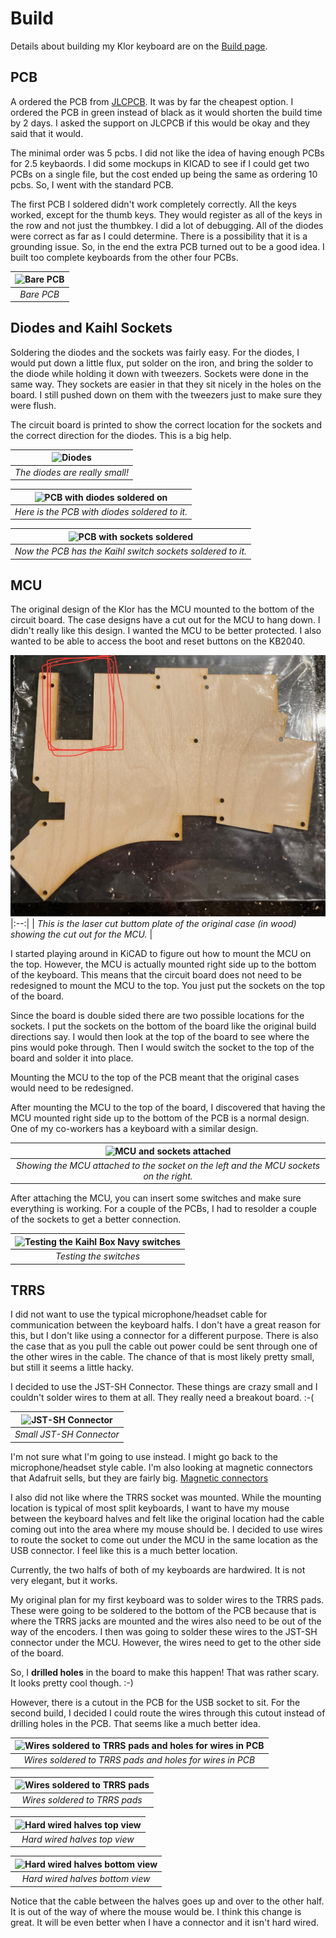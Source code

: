 # Build

Details about building my Klor keyboard are on the [Build page](pages/Build.md).

## PCB

A ordered the PCB from [JLCPCB](https://jlcpcb.com). It was by far the cheapest option. I ordered the PCB in green instead of black as it would shorten
the build time by 2 days. I asked the support on JLCPCB if this would be okay and they said that it would.

The minimal order was 5 pcbs. I did not like the idea of having enough PCBs for 2.5 keybaords. I did some mockups in KICAD to see if I could get two PCBs
on a single file, but the cost ended up being the same as ordering 10 pcbs. So, I went with the standard PCB. 

The first PCB I soldered didn't work completely correctly. All the keys worked, except for the thumb keys. They would register as all of the keys in the
row and not just the thumbkey. I did a lot of debugging. All of the diodes were correct as far as I could determine. There is a possibility that it is a 
grounding issue. So, in the end the extra PCB turned out to be a good idea. I built too complete keyboards from the other four PCBs.

| ![Bare PCB](images/BarePCB.png) |
|:--:| 
| *Bare PCB* |

## Diodes and Kaihl Sockets

Soldering the diodes and the sockets was fairly easy. For the diodes, I would put down a little flux, put solder on the iron, and bring the solder to the
diode while holding it down with tweezers. Sockets were done in the same way. They sockets are easier in that they sit nicely in the holes on the board. I
still pushed down on them with the tweezers just to make sure they were flush.

The circuit board is printed to show the correct location for the sockets and the correct direction for the diodes. This is a big help.

| ![Diodes](images/Diodes.png) |
|:--:| 
| *The diodes are really small!* |

| ![PCB with diodes soldered on](images/PCBwithDiodes.png) |
|:--:|
| *Here is the PCB with diodes soldered to it.* |

| ![PCB with sockets soldered](images/PCBwithSockets.png) |
|:--:|
| *Now the PCB has the Kaihl switch sockets soldered to it.* |

## MCU

The original design of the Klor has the MCU mounted to the bottom of the circuit board. The case designs have a cut out for the MCU to hang down. I didn't
really like this design. I wanted the MCU to be better protected. I also wanted to be able to access the boot and reset buttons on the KB2040.

![Stacked case bottom showing cut out for MCU](images/StackedCaseBottom.png)
|:--:| 
| *This is the laser cut buttom plate of the original case (in wood) showing the cut out for the MCU.* | 

I started playing around in KiCAD to figure out how to mount the MCU on the top. However, the MCU is actually mounted right side up to the bottom of the
keyboard. This means that the circuit board does not need to be redesigned to mount the MCU to the top. You just put the sockets on the top of the board.

Since the board is double sided there are two possible locations for the sockets. I put the sockets on the bottom of the board like the original build
directions say. I would then look at the top of the board to see where the pins would poke through. Then I would switch the socket to the top of the board
and solder it into place.

Mounting the MCU to the top of the PCB meant that the original cases would need to be redesigned. 

After mounting the MCU to the top of the board, I discovered that having the MCU mounted right side up to the bottom of the PCB is a normal design. One
of my co-workers has a keyboard with a similar design.

| ![MCU and sockets attached](images/AttachedMCU.png) |
|:--:| 
| *Showing the MCU attached to the socket on the left and the MCU sockets on the right.* |

After attaching the MCU, you can insert some switches and make sure everything is working. For a couple of the PCBs, I had to resolder a couple of the
sockets to get a better connection.

| ![Testing the Kaihl Box Navy switches](images/TestingSwitches.png) |
|:--:|
| *Testing the switches* |

## TRRS

I did not want to use the typical microphone/headset cable for communication between the keyboard halfs. I don't have a great reason for this, but I don't
like using a connector for a different purpose. There is also the case that as you pull the cable out power could be sent through one of the other
wires in the cable. The chance of that is most likely pretty small, but still it seems a little hacky.

I decided to use the JST-SH Connector. These things are crazy small and I couldn't solder wires to them at all. They really need a breakout board. :-(

| ![JST-SH Connector](images/SmallConnector.png) |
|:--:|
| *Small JST-SH Connector* |

I'm not sure what I'm going to use instead. I might go back to the microphone/headset style cable. I'm also looking at magnetic connectors that Adafruit
sells, but they are fairly big. [Magnetic connectors](https://www.adafruit.com/product/5358)

I also did not like where the TRRS socket was mounted. While the mounting location is typical of most split keyboards, I want to have my mouse between
the keyboard halves and felt like the original location had the cable coming out into the area where my mouse should be. I decided to use wires to route
the socket to come out under the MCU in the same location as the USB connector. I feel like this is a much better location. 

Currently, the two halfs of both of my keyboards are hardwired. It is not very elegant, but it works.

My original plan for my first keyboard was to solder wires to the TRRS pads. These were going to be soldered to the bottom of the PCB because that is
where the TRRS jacks are mounted and the wires also need to be out of the way of the encoders. I then was going to solder these wires to the JST-SH
connector under the MCU. However, the wires need to get to the other side of the board.

So, I **drilled holes** in the board to make this happen! That was rather scary. It looks pretty cool though. :-)

However, there is a cutout in the PCB for the USB socket to sit. For the second build, I decided I could route the wires through this cutout instead of
drilling holes in the PCB. That seems like a much better idea.

| ![Wires soldered to TRRS pads and holes for wires in PCB](images/WiresAndHoles.png) |
|:--:|
| *Wires soldered to TRRS pads and holes for wires in PCB* |

| ![Wires soldered to TRRS pads](images/TRRSwires.png) |
|:--:|
| *Wires soldered to TRRS pads* |

| ![Hard wired halves top view](images/HardWireTop.png) |
|:--:|
| *Hard wired halves top view* |

| ![Hard wired halves bottom view](images/HardWireBottom.png) |
|:--:|
| *Hard wired halves bottom view* |

Notice that the cable between the halves goes up and over to the other half. It is out of the way of where the mouse would be. I think this change is
great. It will be even better when I have a connector and it isn't hard wired.

